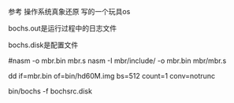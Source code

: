 参考 操作系统真象还原 写的一个玩具os

bochs.out是运行过程中的日志文件

bochs.disk是配置文件

#nasm -o mbr.bin mbr.s
nasm -I mbr/include/ -o mbr.bin mbr/mbr.s

dd if=mbr.bin of=bin/hd60M.img bs=512 count=1 conv=notrunc

bin/bochs -f bochsrc.disk